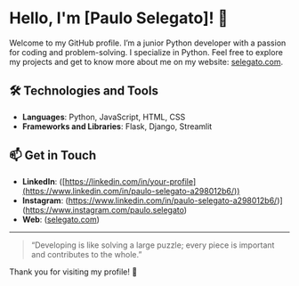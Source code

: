# Hello, I'm [Paulo Selegato]! 👋

Welcome to my GitHub profile. I’m a junior Python developer with a passion for coding and problem-solving. I specialize in Python. Feel free to explore my projects and get to know more about me on my website: [selegato.com](https://selegato.com).

## 🛠️ Technologies and Tools
- **Languages**: Python, JavaScript, HTML, CSS
- **Frameworks and Libraries**: Flask, Django, Streamlit

## 📫 Get in Touch

- **LinkedIn**: ([https://linkedin.com/in/your-profile](https://www.linkedin.com/in/paulo-selegato-a298012b6/))
- **Instagram**: (https://www.linkedin.com/in/paulo-selegato-a298012b6/)](https://www.instagram.com/paulo.selegato)
- **Web**: ([selegato.com](https://selegato.com))

---

> “Developing is like solving a large puzzle; every piece is important and contributes to the whole.”

Thank you for visiting my profile! 🚀
